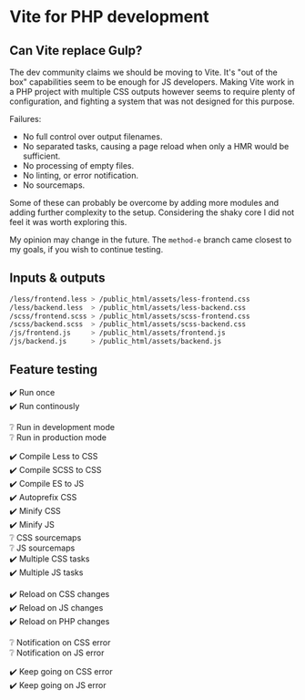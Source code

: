 # Vite for PHP development

## Can Vite replace Gulp?

The dev community claims we should be moving to Vite. It's "out of the box" capabilities seem to be enough for JS developers. Making Vite work in a PHP project with multiple CSS outputs however seems to require plenty of configuration, and fighting a system that was not designed for this purpose.

Failures:
- No full control over output filenames.
- No separated tasks, causing a page reload when only a HMR would be sufficient.
- No processing of empty files.
- No linting, or error notification.
- No sourcemaps.

Some of these can probably be overcome by adding more modules and adding further complexity to the setup. Considering the shaky core I did not feel it was worth exploring this.

My opinion may change in the future. The `method-e` branch came closest to my goals, if you wish to continue testing.

## Inputs & outputs

```sh
/less/frontend.less > /public_html/assets/less-frontend.css
/less/backend.less  > /public_html/assets/less-backend.css
/scss/frontend.scss > /public_html/assets/scss-frontend.css
/scss/backend.scss  > /public_html/assets/scss-backend.css
/js/frontend.js     > /public_html/assets/frontend.js
/js/backend.js      > /public_html/assets/backend.js
```

## Feature testing

:heavy_check_mark: Run once\
:heavy_check_mark: Run continously

:grey_question: Run in development mode\
:grey_question: Run in production mode

:heavy_check_mark: Compile Less to CSS\
:heavy_check_mark: Compile SCSS to CSS\
:heavy_check_mark: Compile ES to JS\
:heavy_check_mark: Autoprefix CSS\
:heavy_check_mark: Minify CSS\
:heavy_check_mark: Minify JS\
:grey_question: CSS sourcemaps\
:grey_question: JS sourcemaps\
:heavy_check_mark: Multiple CSS tasks\
:heavy_check_mark: Multiple JS tasks

:heavy_check_mark: Reload on CSS changes\
:heavy_check_mark: Reload on JS changes\
:heavy_check_mark: Reload on PHP changes

:grey_question: Notification on CSS error\
:grey_question: Notification on JS error

:heavy_check_mark: Keep going on CSS error\
:heavy_check_mark: Keep going on JS error

<!-- :grey_question: -->
<!-- :x: -->
<!-- :heavy_check_mark: -->
